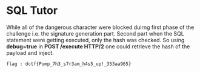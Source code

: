 # SQL Tutor

While all of the dangerous character were blocked duirng first phase of the challenge i.e. the signature generation part. Second part when the SQL statement were getting executed, only the hash was checked. So using **debug=true** in **POST /execute HTTP/2** one could retrieve the hash of the payload and inject.

```
flag : dctf{Pump_7h3_s7r3am_h4s5_up!_353aa965}

```